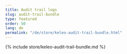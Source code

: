 ```yaml
---
title: Audit trail logs
slug: audit-trail-bundle
type: featured
order: 50
lang: de
permalink: "/de/store/keleo-audit-trail-bundle.html"
---
```


{% include store/keleo-audit-trail-bundle.md %}
